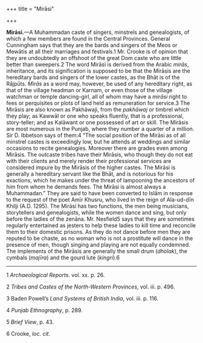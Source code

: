 +++
title = "Mirāsi"

+++

**Mirāsi.**—A Muhammadan caste of singers, minstrels and genealogists, of which a few members are found in the Central Provinces. General Cunningham says that they are the bards and singers of the Meos or Mewātis at all their marriages and festivals.1 Mr. Crooke is of opinion that they are undoubtedly an offshoot of the great Dom caste who are little better than sweepers.2 The word Mirāsi is derived from the Arabic *mirās*, inheritance, and its signification is supposed to be that the Mirāsis are the hereditary bards and singers of the lower castes, as the Bhāt is of the Rājpūts. *Mirās* as a word may, however, be used of any hereditary right, as that of the village headman or Karnam, or even those of the village watchman or temple dancing-girl, all of whom may have a *mirāsi* right to fees or perquisites or plots of land held as remuneration for service.3 The Mirāsis are also known as Pakhāwaji, from the *pakhāwaj* or timbrel which they play; as Kawwāl or one who speaks fluently, that is a professional, story-teller; and as Kalāwant or one possessed of art or skill. The Mirāsis are most numerous in the Punjab, where they number a quarter of a million. Sir D. Ibbetson says of them:4 “The social position of the Mirāsi as of all minstrel castes is exceedingly low, but he attends at weddings and similar occasions to recite genealogies. Moreover there are grades even among Mirāsis. The outcaste tribes have their Mirāsis, who though they do not eat with their clients and merely render their professional services are considered impure by the Mirāsis of the higher castes. The Mirāsi is generally a hereditary servant like the Bhāt, and is notorious for his exactions, which he makes under the threat of lampooning the ancestors of him from whom he demands fees. The Mirāsi is almost always a Muhammadan.” They are said to have been converted to Islām in response to the request of the poet Amīr Khusru, who lived in the reign of Ala-ud-dīn Khilji \(A.D. 1295\). The Mirāsi has two functions, the men being musicians, storytellers and genealogists, while the women dance and sing, but only before the ladies of the zenāna. Mr. Nesfield5 says that they are sometimes regularly entertained as jesters to help these ladies to kill time and reconcile them to their domestic prisons. As they do not dance before men they are reputed to be chaste, as no woman who is not a prostitute will dance in the presence of men, though singing and playing are not equally condemned. The implements of the Mirāsis are generally the small drum \(*dholak*\), the cymbals \(*majīra*\) and the gourd lute \(*kingri*\).6 


* * *

1 *Archaeological Reports*. vol. xx. p. 26. 

2 *Tribes and Castes of the North-Western Provinces*, vol. iii. p. 496. 

3 Baden Powell’s *Land Systems of British India*, vol. iii. p. 116. 

4 *Punjab Ethnography*, p. 289. 

5 *Brief View*, p. 43. 

6 Crooke, *loc. cit.*



